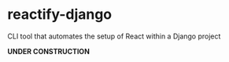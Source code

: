 # reactify-django

CLI tool that automates the setup of React within a Django project

**UNDER CONSTRUCTION**
